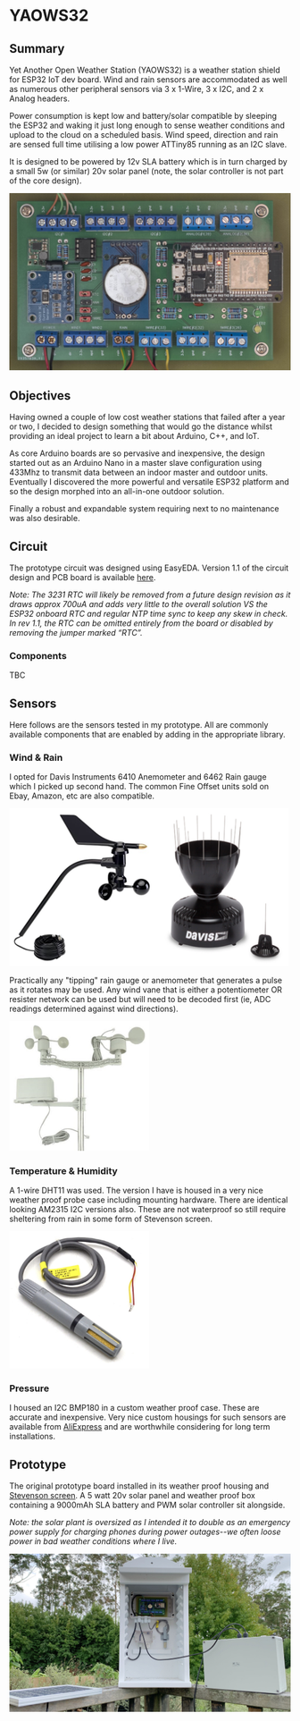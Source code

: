 # YAOWS32

## Summary
Yet Another Open Weather Station (YAOWS32) is a weather station shield for ESP32 IoT dev board. Wind and rain sensors are accommodated as well as numerous other peripheral sensors via 3 x 1-Wire, 3 x I2C, and 2 x Analog headers.

Power consumption is kept low and battery/solar compatible by sleeping the ESP32 and waking it just long enough to sense weather conditions and upload to the cloud on a scheduled basis. Wind speed, direction and rain are sensed full time utilising a low power ATTiny85 running as an I2C slave.

It is designed to be powered by 12v SLA battery which is in turn charged by a small 5w (or similar) 20v solar panel (note, the solar controller is not part of the core design).

![YAOWS32 Prototype](Images/yaows32_prototype.jpeg)

## Objectives
Having owned a couple of low cost weather stations that failed after a year or two, I decided to design something that would go the distance whilst providing an ideal project to learn a bit about Arduino, C++, and IoT.

As core Arduino boards are so pervasive and inexpensive, the design started out as an Arduino Nano in a master slave configuration using 433Mhz to transmit data between an indoor master and outdoor units. Eventually I discovered the more powerful and versatile ESP32 platform and so the design morphed into an all-in-one outdoor solution.

Finally a robust and expandable system requiring next to no maintenance was also desirable.

## Circuit
The prototype circuit was designed using EasyEDA. Version 1.1 of the circuit design and PCB board is available [here](https://easyeda.com/colwilliamsnz/YAOWS_copy).

_Note: The 3231 RTC will likely be removed from a future design revision as it draws approx 700uA and adds very little to the overall solution VS the ESP32 onboard RTC and regular NTP time sync to keep any skew in check. In rev 1.1, the RTC can be omitted entirely from the board or disabled by removing the jumper marked “RTC”._

### Components
TBC

## Sensors

Here follows are the sensors tested in my prototype. All are commonly available components that are enabled by adding in the appropriate library.

### Wind & Rain

I opted for Davis Instruments 6410 Anemometer and 6462 Rain gauge which I picked up second hand. The common Fine Offset units sold on Ebay, Amazon, etc are also compatible.

<img src="Images/sensor_davis.png" width="500"><br>

Practically any "tipping" rain gauge or anemometer that generates a pulse as it rotates may be used. Any wind vane that is either a potentiometer OR resister network can be used but will need to be decoded first (ie, ADC readings determined against wind directions).

<img src="Images/sensor_fineoffset.png" width="250"><br>

### Temperature & Humidity

A 1-wire DHT11 was used. The version I have is housed in a very nice weather proof probe case including mounting hardware. There are identical looking AM2315 I2C versions also. These are not waterproof so still require sheltering from rain in some form of Stevenson screen.

<img src="Images/sensor_dht11.png" width="250"><br>

### Pressure

I housed an I2C BMP180 in a custom weather proof case. These are accurate and inexpensive. Very nice custom housings for such sensors are available from [AliExpress](https://www.aliexpress.com/wholesale?catId=0&initiative_id=SB_20200507192408&SearchText=temperature+and+humidity+housing) and are worthwhile considering for long term installations.

## Prototype

The original prototype board installed in its weather proof housing and [Stevenson screen](https://en.wikipedia.org/wiki/Stevenson_screen). A 5 watt 20v solar panel and weather proof box containing a 9000mAh SLA battery and PWM solar controller sit alongside.

_Note: the solar plant is oversized as I intended it to double as an emergency power supply for charging phones during power outages--we often loose power in bad weather conditions where I live._

![YAOWS32 Prototype](Images/yaows32_initial_install.jpeg)
